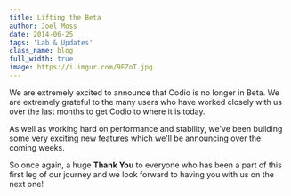 ```yaml
---
title: Lifting the Beta
author: Joel Moss
date: 2014-06-25
tags: 'Lab & Updates'
class_name: blog
full_width: true
image: https://i.imgur.com/9EZoT.jpg
---
```


We are extremely excited to announce that Codio is no longer in Beta. We are extremely grateful to the many users who have worked closely with us over the last months to get Codio to where it is today.

As well as working hard on performance and stability, we've been building some very exciting new features which we'll be announcing over the coming weeks.

So once again, a huge **Thank You** to everyone who has been a part of this first leg of our journey and we look forward to having you with us on the next one!